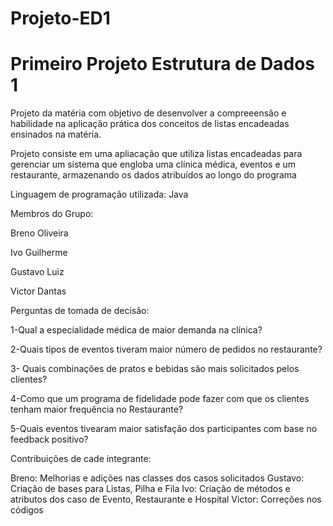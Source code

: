 # Projeto-ED1
# Primeiro Projeto Estrutura de Dados 1

Projeto da matéria com objetivo de desenvolver a compreeensão e habilidade na aplicação prática dos conceitos de listas encadeadas ensinados na matéria.

Projeto consiste em uma apliacação que utiliza listas encadeadas para gerenciar um sistema que engloba uma clínica médica, eventos e um restaurante, armazenando os dados atribuídos ao longo do programa

Linguagem de programação utilizada:
Java

Membros do Grupo:

Breno Oliveira

Ivo Guilherme

Gustavo Luiz

Victor Dantas

Perguntas de tomada de decisão:

1-Qual a especialidade médica de maior demanda na clínica?

2-Quais tipos de eventos tiveram maior número de pedidos no restaurante?

3- Quais combinações de pratos e bebidas são mais solicitados pelos clientes? 

4-Como que um programa de fidelidade pode fazer com que os clientes tenham maior frequência no Restaurante? 

5-Quais eventos tivearam maior satisfação dos participantes com base no feedback positivo?

Contribuições de cade integrante:

Breno:
Melhorias e adições nas classes dos casos solicitados
Gustavo:
Criação de bases para Listas, Pilha e Fila
Ivo:
Criação de métodos e atributos dos caso de Evento, Restaurante e Hospital
Victor:
Correções nos códigos 

